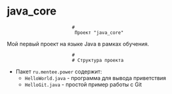 # java_core

                            #
                             Проект "java_core"
                            

Мой первый проект на языке Java в рамках обучения.


                            #
                            # Структура проекта
                            

- Пакет `ru.mentee.power` содержит:
  - `HelloWorld.java` - программа для вывода приветствия
  - `HelloGit.java` - простой пример работы с Git

